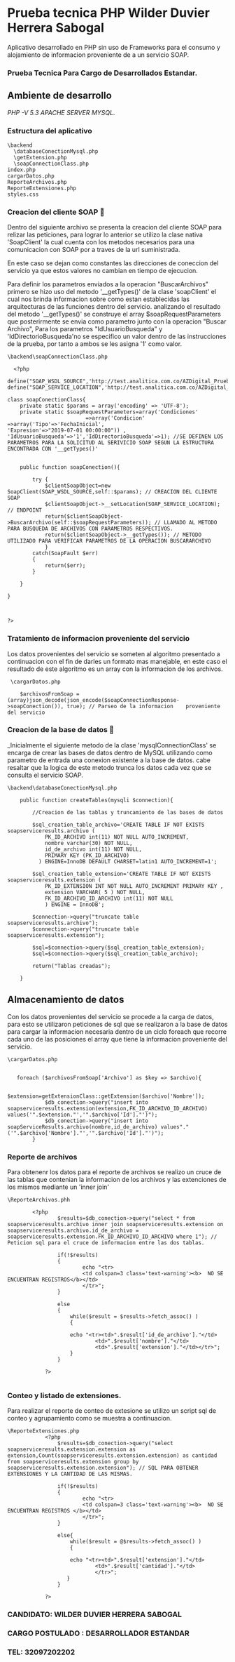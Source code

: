 # Prueba tecnica PHP Wilder Duvier Herrera Sabogal

Aplicativo desarrollado en PHP sin uso de Frameworks para el consumo y alojamiento de informacion proveniente de a un servicio SOAP. 
### Prueba Tecnica Para Cargo de Desarrollados Estandar.

## Ambiente de desarrollo 

_PHP -V 5.3
APACHE SERVER
MYSQL._


### Estructura del aplicativo

```
\backend
  \databaseConectionMysql.php
  \getExtension.php
  \soapConnectionClass.php
index.php
cargarDatos.php
ReporteArchivos.php
ReporteExtensiones.php
styles.css
```
### Creacion del cliente SOAP 🔧

Dentro del siguiente archivo se presenta la creacion del cliente SOAP para relizar las peticiones, para lograr lo anterior se utilizo la clase nativa 'SoapClient' la cual cuenta con los metodos necesarios para una comunicacion con SOAP por a traves de la url suministrada.

En este caso se dejan como constantes las direcciones de coneccion del servicio ya que estos valores no cambian en tiempo de ejecucion.

Para definir los parametros enviados a la operacion "BuscarArchivos" primero se hizo uso del metodo '__getTypes()' de la clase 'soapClient' el cual nos brinda informacion sobre como estan establecidas las arquitecturas de las funciones dentro del servicio.
analizando el resultado del metodo '__getTypes()' se construye el array $soapRequestParameters que posterirmente se envia como parametro junto con la operacion "Buscar Archivo", Para los parametros "IdUsuarioBusqueda" y 'IdDirectorioBusqueda'no se especifico un valor dentro de las instrucciones de la prueba, por tanto a ambos se les asigna '1' como valor.

```
\backend\soapConnectionClass.php

  <?php

define("SOAP_WSDL_SOURCE",'http://test.analitica.com.co/AZDigital_Pruebas/WebServices/ServiciosAZDigital.wsdl');
define("SOAP_SERVICE_LOCATION",'http://test.analitica.com.co/AZDigital_Pruebas/WebServices/SOAP/index.php');

class soapConectionClass{
	private static $params = array('encoding' => 'UTF-8');
	private static $soapRequestParameters=array('Condiciones'
						 =>array('Condicion'									    							=>array('Tipo'=>'FechaInicial',													        'Expresion'=>"2019-07-01 00:00:00")) , 												'IdUsuarioBusqueda'=>'1','IdDirectorioBusqueda'=>1); //SE DEFINEN LOS PARAMETROS PARA LA SOLICITUD AL SERIVICIO SOAP SEGUN LA ESTRUCTURA ENCONTRADA CON '__getTypes()'


	public function soapConection(){
	
		try {
			$clientSoapObject=new SoapClient(SOAP_WSDL_SOURCE,self::$params); // CREACION DEL CLIENTE SOAP
			$clientSoapObject->__setLocation(SOAP_SERVICE_LOCATION); // ENDPOINT
			return($clientSoapObject->BuscarArchivo(self::$soapRequestParameters)); // LLAMADO AL METODO PARA BUSQUEDA DE ARCHIVOS CON PARAMETROS RESPECTIVOS.
			return($clientSoapObject->__getTypes()); // METODO UTILIZADO PARA VERIFICAR PARAMETROS DE LA OPERACION BUSCARARCHIVO
			}
		catch(SoapFault $err)
		{
			return($err);
		}
			
	}

}



?>

```

### Tratamiento de informacion proveniente del servicio

Los datos provenientes del servicio se someten al algoritmo presentado a continuacion con el fin de darles un formato mas manejable, en este caso el resultado de este algoritmo es un array con la informacion de los archivos.
```
 \cargarDatos.php

    $archivosFromSoap = (array)json_decode(json_encode($soapConnectionResponse->soapConection()), true); // Parseo de la informacion    proveniente del servicio
```

### Creacion de la base de datos 🔧

_Inicialmente el siguiente metodo de la clase 'mysqlConnectionClass' se encarga de crear las bases de datos dentro de MySQL utilizando como parametro de entrada una conexion existente a la base de datos. cabe resaltar que la logica de este metodo trunca los datos cada vez que se consulta el servicio SOAP.
```
\backend\databaseConectionMysql.php

    public function createTables(mysqli $connection){
        
        //Creacion de las tablas y truncamiento de las bases de datos 
        
        $sql_creation_table_archivo='CREATE TABLE IF NOT EXISTS soapserviceresults.archivo (
            PK_ID_ARCHIVO int(11) NOT NULL AUTO_INCREMENT,
            nombre varchar(30) NOT NULL,
            id_de_archivo int(11) NOT NULL,
            PRIMARY KEY (PK_ID_ARCHIVO)
          ) ENGINE=InnoDB DEFAULT CHARSET=latin1 AUTO_INCREMENT=1';

        $sql_creation_table_extension='CREATE TABLE IF NOT EXISTS soapserviceresults.extension (
            PK_ID_EXTENSION INT NOT NULL AUTO_INCREMENT PRIMARY KEY ,
            extension VARCHAR( 5 ) NOT NULL,
            FK_ID_ARCHIVO_ID_ARCHIVO int(11) NOT NULL
            ) ENGINE = InnoDB';

        $connection->query("truncate table soapserviceresults.archivo");
        $connection->query("truncate table soapserviceresults.extension");
        
        $sql=$connection->query($sql_creation_table_extension);
        $sql=$connection->query($sql_creation_table_archivo);
        
        return("Tablas creadas");

    }

```
## Almacenamiento de datos
Con los datos provenientes del servicio se procede a la carga de datos, para esto se utilizaron peticiones de sql que se realizaron a la base de datos para cargar la informacion necesaria dentro de un ciclo foreach que recorre cada uno de las posiciones el array que tiene la informacion proveniente del servicio.
 
```
\cargarDatos.php


   foreach ($archivosFromSoap['Archivo'] as $key => $archivo){

            $extension=getExtensionClass::getExtension($archivo['Nombre']);
            $db_conection->query("insert into soapserviceresults.extension(extension,FK_ID_ARCHIVO_ID_ARCHIVO) values('".$extension."','".$archivo['Id']."')");		
            $db_conection->query("insert into soapServiceResults.archivo(nombre,id_de_archivo) values"."('".$archivo['Nombre']."','".$archivo['Id']."')");
        }
```
### Reporte de archivos
Para obtenenr los datos para el reporte de archivos se realizo un cruce de las tablas que contenian la informacion de los archivos y las extenciones de los mismos mediante un 'inner join'
```
\ReporteArchivos.phh

    	<?php
				$results=$db_conection->query("select * from soapserviceresults.archivo inner join soapserviceresults.extension on soapserviceresults.archivo.id_de_archivo = soapserviceresults.extension.FK_ID_ARCHIVO_ID_ARCHIVO where 1"); // Peticion sql para el cruce de informacion entre las dos tablas.
            
                if(!$results)
                {
                        echo "<tr>
                        <td colspan=3 class='text-warning'><b>  NO SE ENCUENTRAN REGISTROS</b></td>
                        </tr>";
                }
                
                else
                {
                    while($result = $results->fetch_assoc() )
				    {   

					echo "<tr><td>".$result['id_de_archivo']."</td>
							<td>".$result['nombre']."</td>	
							<td>".$result['extension']."</td></tr>";
                    }
                }

			?>	
		
```
### Conteo y listado de extensiones.

Para realizar el reporte de conteo de extesione se utilizo un script sql de conteo y agrupamiento como se muestra a continuacion.
```
\ReporteExtensiones.php
			<?php
				$results=$db_conection->query("select soapserviceresults.extension.extension as extension,Count(soapserviceresults.extension.extension) as cantidad from soapserviceresults.extension group by soapserviceresults.extension.extension"); // SQL PARA OBTENER EXTENSIONES Y LA CANTIDAD DE LAS MISMAS. 

                if(!$results)
                {
                        echo "<tr>
                        <td colspan=3 class='text-warning'><b>  NO SE ENCUENTRAN REGISTROS </b></td>
                        </tr>";
                }

                else{
				    while($result = @$results->fetch_assoc() )
				    {

					echo "<tr><td>".$result['extension']."</td>
							<td>".$result['cantidad']."</td>	
							</tr>";
                   }
                }

			?>	
```

### CANDIDATO: WILDER DUVIER HERRERA SABOGAL
### CARGO POSTULADO : DESARROLLADOR ESTANDAR
### TEL: 32097202202
